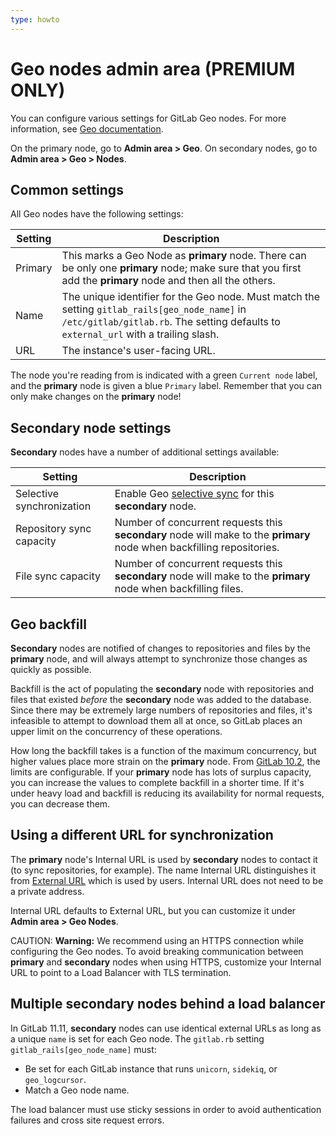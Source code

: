 ```yaml
---
type: howto
---
```


# Geo nodes admin area **(PREMIUM ONLY)**

You can configure various settings for GitLab Geo nodes. For more information, see
[Geo documentation](../../administration/geo/replication/index.md).

On the primary node, go to **Admin area > Geo**. On secondary nodes, go to **Admin area > Geo > Nodes**.

## Common settings

All Geo nodes have the following settings:

| Setting | Description |
| --------| ----------- |
| Primary | This marks a Geo Node as **primary** node. There can be only one **primary** node; make sure that you first add the **primary** node and then all the others. |
| Name    | The unique identifier for the Geo node. Must match the setting `gitlab_rails[geo_node_name]` in `/etc/gitlab/gitlab.rb`. The setting defaults to `external_url` with a trailing slash. |
| URL     | The instance's user-facing URL. |

The node you're reading from is indicated with a green `Current node` label, and
the **primary** node is given a blue `Primary` label. Remember that you can only make
changes on the **primary** node!

## **Secondary** node settings

**Secondary** nodes have a number of additional settings available:

| Setting                   | Description |
|---------------------------|-------------|
| Selective synchronization | Enable Geo [selective sync](../../administration/geo/replication/configuration.md#selective-synchronization) for this **secondary** node. |
| Repository sync capacity  | Number of concurrent requests this **secondary** node will make to the **primary** node when backfilling repositories. |
| File sync capacity        | Number of concurrent requests this **secondary** node will make to the **primary** node when backfilling files. |

## Geo backfill

**Secondary** nodes are notified of changes to repositories and files by the **primary** node,
and will always attempt to synchronize those changes as quickly as possible.

Backfill is the act of populating the **secondary** node with repositories and files that
existed *before* the **secondary** node was added to the database. Since there may be
extremely large numbers of repositories and files, it's infeasible to attempt to
download them all at once, so GitLab places an upper limit on the concurrency of
these operations.

How long the backfill takes is a function of the maximum concurrency, but higher
values place more strain on the **primary** node. From [GitLab 10.2](https://gitlab.com/gitlab-org/gitlab-ee/merge_requests/3107),
the limits are configurable. If your **primary** node has lots of surplus capacity,
you can increase the values to complete backfill in a shorter time. If it's
under heavy load and backfill is reducing its availability for normal requests,
you can decrease them.

## Using a different URL for synchronization

The **primary** node's Internal URL is used by **secondary** nodes to contact it
(to sync repositories, for example). The name Internal URL distinguishes it from
[External URL](https://docs.gitlab.com/omnibus/settings/configuration.html#configuring-the-external-url-for-gitlab)
which is used by users. Internal URL does not need to be a private address.

Internal URL defaults to External URL, but you can customize it under
**Admin area > Geo Nodes**.

CAUTION: **Warning:**
We recommend using an HTTPS connection while configuring the Geo nodes. To avoid
breaking communication between **primary** and **secondary** nodes when using
HTTPS, customize your Internal URL to point to a Load Balancer with TLS
termination.

## Multiple secondary nodes behind a load balancer

In GitLab 11.11, **secondary** nodes can use identical external URLs as long as
a unique `name` is set for each Geo node. The `gitlab.rb` setting
`gitlab_rails[geo_node_name]` must:

- Be set for each GitLab instance that runs `unicorn`, `sidekiq`, or `geo_logcursor`.
- Match a Geo node name.

The load balancer must use sticky sessions in order to avoid authentication
failures and cross site request errors.

<!-- ## Troubleshooting

Include any troubleshooting steps that you can foresee. If you know beforehand what issues
one might have when setting this up, or when something is changed, or on upgrading, it's
important to describe those, too. Think of things that may go wrong and include them here.
This is important to minimize requests for support, and to avoid doc comments with
questions that you know someone might ask.

Each scenario can be a third-level heading, e.g. `### Getting error message X`.
If you have none to add when creating a doc, leave this section in place
but commented out to help encourage others to add to it in the future. -->
